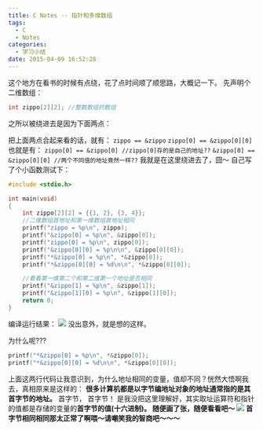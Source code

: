 ```yaml
---
title: C Notes -- 指针和多维数组
tags:
  - C
  - Notes
categories:
  - 学习小结
date: 2015-04-09 16:52:28
---
```


这个地方在看书的时候有点绕，花了点时间顺了顺思路，大概记一下。
先声明个二维数组：
``` C
int zippo[2][2]; //整数数组的数组
```
之所以被绕进去是因为下面两点：

把上面两点合起来看的话，就有：
`zippo == &zippo`
`zippo[0] == &zippo[0][0]`
也就是有：
`zippo[0] == &zippo[0] //zippo[0]存的是自己的地址??`
`&zippo[0] == &zippo[0][0] //两个不同值的地址竟然一样??`
我就是在这里绕进去了，囧～
自己写了个小函数测试下：

<!-- more -->

``` C
#include <stdio.h>

int main(void)
{
	int zippo[2][2] = {{1, 2}, {3, 4}};
	//二维数组首地址和第一维数组首地址相同
	printf("zippo = %p\n", zippo);
	printf("&zippo[0] = %p\n", &zippo[0]);
	printf("zippo[0] = %p\n", zippo[0]);
	printf("&zippo[0][0] = %p\n\n", &zippo[0][0]);
	printf("*&zippo[0] = %p\n", *&zippo[0]);
	printf("*&zippo[0][0] = %d\n\n", *&zippo[0][0]);

	//看看第一维第二个和第二维第一个地址是否相同
	printf("&zippo[1] = %p\n", &zippo[1]);
	printf("&zippo[1][0] = %p\n", &zippo[1][0]);
    return 0;
}
```
编译运行结果：
![](http://ipytlab.com/wp-content/uploads/2015/04/ndarray_test.gif)
没出意外，就是想的这样。

为什么呢???
``` C
printf("*&zippo[0] = %p\n", *&zippo[0]);
printf("*&zippo[0][0] = %d\n\n", *&zippo[0][0]);
```
上面这两行代码让我意识到，为什么地址相同的变量，值却不同？恍然大悟啊我去，真相原来是这样的：
**很多计算机都是以字节编地址对象的地址通常指的是其<strong>首字节**的地址。</strong>
首字节，
首字节！
是我没把这里理解好，其实取址运算符和指针的值都是存储的变量的<strong>首字节的值(十六进制)。
随便画了张，随便看看吧～
![](http://ipytlab.com/wp-content/uploads/2015/04/neicun.gif)
首字节相同相同那太正常了啊喂～请嘲笑我的智商吧～～～
